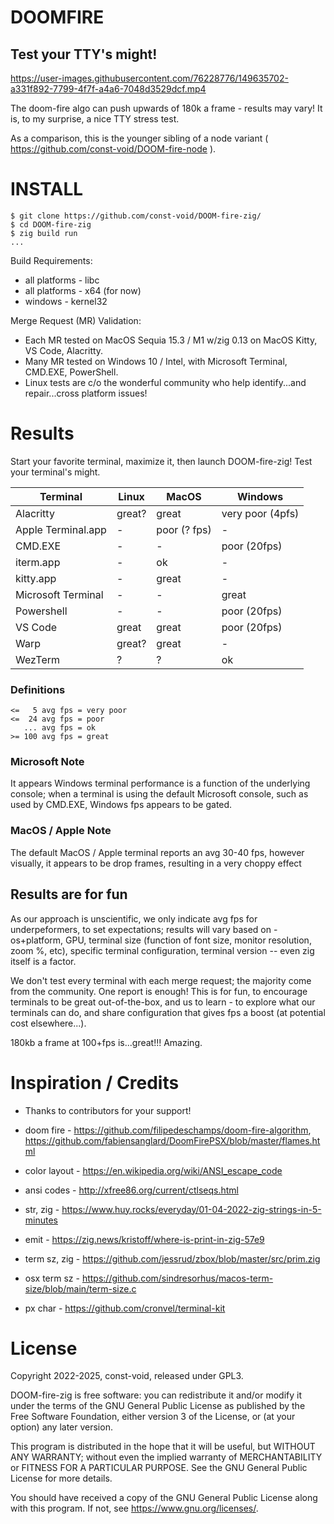 # DOOMFIRE
## Test your TTY's might!

https://user-images.githubusercontent.com/76228776/149635702-a331f892-7799-4f7f-a4a6-7048d3529dcf.mp4

The doom-fire algo can push upwards of 180k a frame - results may vary!  It is, to my surprise, a nice TTY stress test.

As a comparison, this is the younger sibling of a node variant ( https://github.com/const-void/DOOM-fire-node ).

# INSTALL
```
$ git clone https://github.com/const-void/DOOM-fire-zig/
$ cd DOOM-fire-zig
$ zig build run
...
```
Build Requirements:
* all platforms - libc
* all platforms - x64 (for now)
* windows - kernel32

Merge Request (MR) Validation:
* Each MR tested on MacOS Sequia 15.3 / M1 w/zig 0.13 on MacOS Kitty, VS Code, Alacritty.
* Many MR tested on Windows 10 / Intel, with Microsoft Terminal, CMD.EXE, PowerShell.
* Linux tests are c/o the wonderful community who help identify...and repair...cross platform issues!


# Results
Start your favorite terminal, maximize it, then launch DOOM-fire-zig! Test your terminal's might. 

| Terminal           | Linux  | MacOS        | Windows          |
| ------------------ | ------ | ------------ | ---------------- |
| Alacritty          | great? | great        | very poor (4pfs) |
| Apple Terminal.app | -      | poor (? fps) | -                |
| CMD.EXE            | -      | -            | poor (20fps)     |
| iterm.app          | -      | ok           | -                |
| kitty.app          | -      | great        | -                |
| Microsoft Terminal | -      | -            | great            |
| Powershell         | -      | -            | poor (20fps)     |
| VS Code            | great  | great        | poor (20fps)     |
| Warp               | great? | great        | -                |
| WezTerm            | ?      | ?            | ok               |

### Definitions
```
<=   5 avg fps = very poor
<=  24 avg fps = poor
   ... avg fps = ok
>= 100 avg fps = great
```

### Microsoft Note
It appears Windows terminal performance is a function of the underlying console; when a terminal is using the default Microsoft console, such as used by CMD.EXE, Windows fps appears to be gated.

### MacOS / Apple Note
The default MacOS / Apple terminal reports an avg 30-40 fps, however visually, it appears to be drop frames, resulting in a very choppy effect
 
## Results are for fun
As our approach is unscientific, we only indicate avg fps for underpeformers, to set expectations; results will vary based on - os+platform, GPU, terminal size (function of font size, monitor resolution, zoom %, etc), specific terminal configuration, terminal version -- even zig itself is a factor. 

We don't test every terminal with each merge request; the majority come from the community. One report is enough! This is for fun, to encourage terminals to be great out-of-the-box, and us to learn - to explore what our terminals can do, and share configuration that gives fps a boost (at potential cost elsewhere...).

180kb a frame at 100+fps is...great!!! Amazing.


# Inspiration / Credits
* Thanks to contributors for your support!
 
* doom fire    - https://github.com/filipedeschamps/doom-fire-algorithm,  https://github.com/fabiensanglard/DoomFirePSX/blob/master/flames.html
* color layout - https://en.wikipedia.org/wiki/ANSI_escape_code
* ansi codes   - http://xfree86.org/current/ctlseqs.html
* str, zig     - https://www.huy.rocks/everyday/01-04-2022-zig-strings-in-5-minutes
* emit         - https://zig.news/kristoff/where-is-print-in-zig-57e9
* term sz, zig - https://github.com/jessrud/zbox/blob/master/src/prim.zig
* osx term sz  - https://github.com/sindresorhus/macos-term-size/blob/main/term-size.c
* px char      - https://github.com/cronvel/terminal-kit

# License
Copyright 2022-2025, const-void, released under GPL3.

DOOM-fire-zig is free software: you can redistribute it and/or modify it under the terms of the GNU General Public License as published by the Free Software Foundation, either version 3 of the License, or (at your option) any later version.

This program is distributed in the hope that it will be useful, but WITHOUT ANY WARRANTY; without even the implied warranty of MERCHANTABILITY or FITNESS FOR A PARTICULAR PURPOSE. See the GNU General Public License for more details.

You should have received a copy of the GNU General Public License along with this program. If not, see https://www.gnu.org/licenses/.


